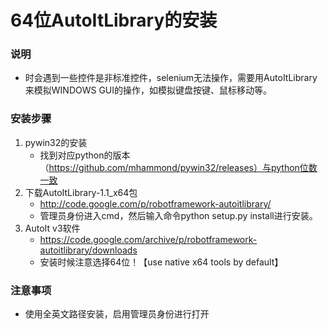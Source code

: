 # 64位AutoItLibrary的安装
### 说明
* 时会遇到一些控件是非标准控件，selenium无法操作，需要用AutoItLibrary来模拟WINDOWS GUI的操作，如模拟键盘按键、鼠标移动等。
### 安装步骤
1. pywin32的安装
   * 找到对应python的版本（https://github.com/mhammond/pywin32/releases）与python位数一致
2. 下载AutoItLibrary-1.1_x64包
   * http://code.google.com/p/robotframework-autoitlibrary/   
   * 管理员身份进入cmd，然后输入命令python setup.py install进行安装。
3. AutoIt v3软件
   * https://code.google.com/archive/p/robotframework-autoitlibrary/downloads
   * 安装时候注意选择64位！【use native x64 tools by default】   
### 注意事项
* 使用全英文路径安装，启用管理员身份进行打开   
   